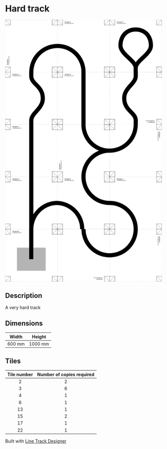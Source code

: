 # Hard track

![Hard track](track_hard.png)

## Description

A very hard track

## Dimensions
Width | Height
:---: | :---:
600 mm | 1000 mm

## Tiles
Tile number | Number of copies required
:---: | :---:
2 | 2
3 | 6
4 | 1
6 | 1
13 | 1
15 | 2
17 | 1
22 | 1

Built with [Line Track Designer](https://github.com/Quentin18/Line-Track-Designer)
